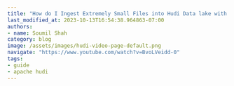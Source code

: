 ```yaml
---
title: "How do I Ingest Extremely Small Files into Hudi Data lake with Glue Incremental data processing"
last_modified_at: 2023-10-13T16:54:38.964863-07:00
authors:
- name: Soumil Shah
category: blog
image: /assets/images/hudi-video-page-default.png
navigate: "https://www.youtube.com/watch?v=BvoLVeidd-0"
tags:
- guide
- apache hudi
---
```

